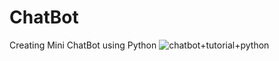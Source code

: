 # ChatBot
Creating Mini ChatBot using Python
![chatbot+tutorial+python](https://user-images.githubusercontent.com/71000042/215180739-04e8c370-fa24-4f51-b92f-5e6e12a6a1f7.png)
